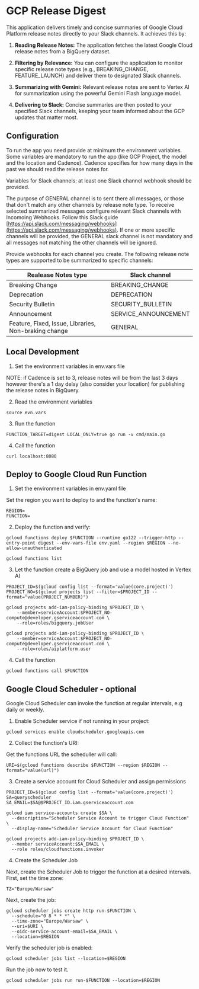 # GCP Release Digest

This application delivers timely and concise summaries of Google Cloud Platform release notes directly to your Slack channels. It achieves this by:

1. **Reading Release Notes:** The application fetches the latest Google Cloud release notes from a BigQuery dataset.

2. **Filtering by Relevance:**  You can configure the application to monitor specific release note types (e.g., BREAKING_CHANGE, FEATURE_LAUNCH) and deliver them to designated Slack channels.

3. **Summarizing with Gemini:**  Relevant release notes are sent to Vertex AI for summarization using the powerful Gemini Flash language model.

4. **Delivering to Slack:**  Concise summaries are then posted to your specified Slack channels, keeping your team informed about the GCP updates that matter most.


## Configuration

To run the app you need provide at minimum the environment variables.
Some variables are mandatory to run the app (like GCP Project, the model and the location and Cadence). Cadence specifies for how many days in the past we should read the release notes for.

Variables for Slack channels: at least one Slack channel webhook should be provided.

The purpose of GENERAL channel is to sent there all messages, or those that don't match any other channels by release note type.
To receive selected summarized messages configure relevant Slack channels with Incomoing Webhooks. Follow this Slack guide [https://api.slack.com/messaging/webhooks](https://api.slack.com/messaging/webhooks).
If one or more specific channels will be provided, the GENERAL slack channel is not mandatory and all messages not matching the other channels will be ignored.

Provide webhooks for each channel you create.
The following release note types are supported to be summarized to specific channels:


| Realease  Notes type  |    Slack channel     |
| --------------------- | ---------------------|
| Breaking Change       | BREAKING_CHANGE      |
| Deprecation           | DEPRECATION          |
| Security Bulletin     | SECURITY_BULLETIN    |
| Announcement          | SERVICE_ANNOUNCEMENT |
| Feature, Fixed, Issue, Libraries, Non-braking change   | GENERAL              |


## Local Development

1. Set the environment variables in env.vars file

NOTE: if Cadence is set to 3, release notes will be from the last 3 days however there's a 1 day delay (also consider your location) for publishing the release notes in BigQuery.

2. Read the environment variables

```
source evn.vars
```

3. Run the function

```
FUNCTION_TARGET=digest LOCAL_ONLY=true go run -v cmd/main.go
```

4. Call the function

```
curl localhost:8080
```

## Deploy to Google Cloud Run Function

1. Set the environment variables in env.yaml file

Set the region you want to deploy to and the function's name:
```
REGION=
FUNCTION=
```

2. Deploy the function and verify:

```
gcloud functions deploy $FUNCTION --runtime go122 --trigger-http --entry-point digest --env-vars-file env.yaml --region $REGION --no-allow-unauthenticated

gcloud functions list
```

3. Let the function create a BigQuery job and use a model hosted in Vertex AI

```
PROJECT_ID=$(gcloud config list --format='value(core.project)')
PROJECT_NO=$(gcloud projects list --filter=$PROJECT_ID --format="value(PROJECT_NUMBER)")

gcloud projects add-iam-policy-binding $PROJECT_ID \
    --member=serviceAccount:$PROJECT_NO-compute@developer.gserviceaccount.com \
    --role=roles/bigquery.jobUser

gcloud projects add-iam-policy-binding $PROJECT_ID \
    --member=serviceAccount:$PROJECT_NO-compute@developer.gserviceaccount.com \
    --role=roles/aiplatform.user
```

4. Call the function
```
gcloud functions call $FUNCTION
```

## Google Cloud Scheduler - optional

Google Cloud Scheduler can invoke the function at regular intervals, e.g daily or weekly.

1. Enable Scheduler service if not running in your project:
```
gcloud services enable cloudscheduler.googleapis.com
```

2. Collect the function's URI:

Get the functions URL the scheduller will call:
```
URI=$(gcloud functions describe $FUNCTION --region $REGION --format="value(url)")
```

3. Create a service account for Cloud Scheduler and assign permissions

```
PROJECT_ID=$(gcloud config list --format='value(core.project)')
SA=queryscheduler
SA_EMAIL=$SA@$PROJECT_ID.iam.gserviceaccount.com

gcloud iam service-accounts create $SA \
  --description="Scheduler Service Account to trigger Cloud Function" \
  --display-name="Scheduler Service Account for Cloud Function"

gcloud projects add-iam-policy-binding $PROJECT_ID \
  --member serviceAccount:$SA_EMAIL \
  --role roles/cloudfunctions.invoker
```

4. Create the Scheduler Job

Next, create the Scheduler Job to trigger the function at a desired intervals.
First, set the time zone:
```
TZ="Europe/Warsaw"
```

Next, create the job:
```
gcloud scheduler jobs create http run-$FUNCTION \
  --schedule="0 8 * * *" \
  --time-zone="Europe/Warsaw" \
  --uri=$URI \
  --oidc-service-account-email=$SA_EMAIL \
  --location=$REGION
```

Verify the scheduler job is enabled:
```
gcloud scheduler jobs list --location=$REGION
```

Run the job now to test it.
```
gcloud scheduler jobs run run-$FUNCTION --location=$REGION
```


